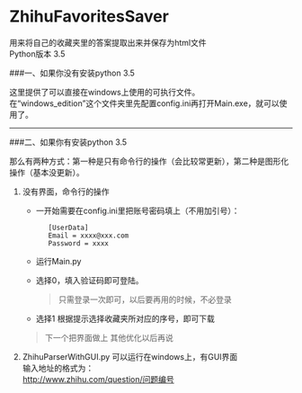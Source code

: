 # ZhihuFavoritesSaver

用来将自己的收藏夹里的答案提取出来并保存为html文件    
Python版本 3.5    
 
###一、如果你没有安装python 3.5  

这里提供了可以直接在windows上使用的可执行文件。  
在“windows_edition”这个文件夹里先配置config.ini再打开Main.exe，就可以使用了。  

---
 
###二、如果你有安装python 3.5  

那么有两种方式：第一种是只有命令行的操作（会比较常更新），第二种是图形化操作（基本没更新）。
 
1.  没有界面，命令行的操作
    * 一开始需要在config.ini里把账号密码填上（不用加引号）：   

      ```   
         [UserData]
         Email = xxxx@xxx.com
         Password = xxxx
      ```

    * 运行Main.py

    * 选择0，填入验证码即可登陆。
      > 只需登录一次即可，以后要再用的时候，不必登录

    * 选择1
      根据提示选择收藏夹所对应的序号，即可下载

    > 下一个把界面做上
    > 其他优化以后再说

2. ZhihuParserWithGUI.py 可以运行在windows上，有GUI界面  
    输入地址的格式为：  
    http://www.zhihu.com/question/问题编号


